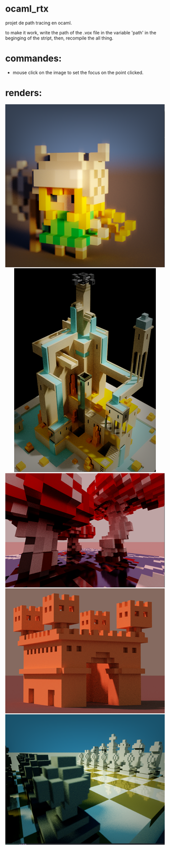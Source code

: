 # ocaml_rtx

projet de path tracing en ocaml.

to make it work, write the path of the .vox file in the variable 'path' in the beginging of the stript,
then, recompile the all thing.

# commandes:
  - mouse click on the image to set the focus on the point clicked.

# renders:

<p align="center">
  <img src="./renders/chr_knight_dof.png">
  <img src="./renders/monu7.png">
  <img src="./renders/mushroom2.png">
  <img src="./renders/castle.png">
  <img src="./renders/chess.png">
</p>


